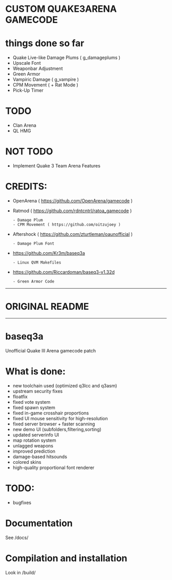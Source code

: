 # CUSTOM QUAKE3ARENA GAMECODE

# things done so far
 * Quake Live-like Damage Plums ( g_damageplums )
 * Upscale Font
 * Weaponbar Adjustment
 * Green Armor
 * Vampiric Damage ( g_vampire )
 * CPM Movement ( + Rat Mode )
 * Pick-Up Timer
 
# TODO
 * Clan Arena
 * QL HMG

# NOT TODO
 * Implement Quake 3 Team Arena Features

#  CREDITS:
 * OpenArena ( https://github.com/OpenArena/gamecode )
 * Ratmod ( https://github.com/rdntcntrl/ratoa_gamecode )
 
       - Damage Plum
       - CPM Movement ( https://github.com/oitzujoey )
       
 * Aftershock ( https://github.com/zturtleman/oaunofficial )
 
       - Damage Plum Font
       
 * https://github.com/Kr3m/baseq3a
 
       - Linux QVM Makefiles
       
 * https://github.com/Riccardoman/baseq3-v1.32d
 
       - Green Armor Code
       
---------------------------------------------
# ORIGINAL README
---------------------------------------------
# baseq3a

Unofficial Quake III Arena gamecode patch

# What is done:

 * new toolchain used (optimized q3lcc and q3asm)
 * upstream security fixes
 * floatfix
 * fixed vote system
 * fixed spawn system
 * fixed in-game crosshair proportions
 * fixed UI mouse sensitivity for high-resolution
 * fixed server browser + faster scanning
 * new demo UI (subfolders,filtering,sorting)
 * updated serverinfo UI
 * map rotation system
 * unlagged weapons
 * improved prediction
 * damage-based hitsounds
 * colored skins
 * high-quality proportional font renderer

# TODO:

 * bugfixes

# Documentation

See /docs/

# Compilation and installation

Look in /build/
